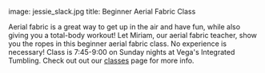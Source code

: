 image: jessie_slack.jpg
title: Beginner Aerial Fabric Class

Aerial fabric is a great way to get up in the air and have fun, while also giving you a total-body workout! Let Miriam, our aerial fabric teacher, show you the ropes in this beginner aerial fabric class. No experience is necessary! Class is 7:45-9:00 on Sunday nights at Vega's Integrated Tumbling. Check out out our [classes](/classes/) page for more info.